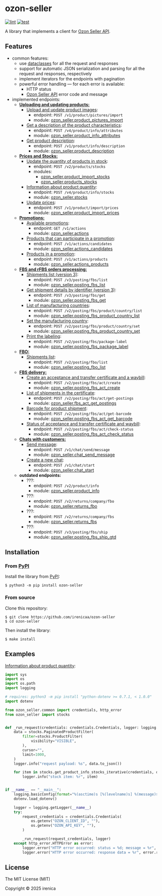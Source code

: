 # ozon-seller

[![lint](https://github.com/irenicaa/ozon-seller/actions/workflows/lint.yaml/badge.svg)](https://github.com/irenicaa/ozon-seller/actions/workflows/lint.yaml)
[![test](https://github.com/irenicaa/ozon-seller/actions/workflows/test.yaml/badge.svg)](https://github.com/irenicaa/ozon-seller/actions/workflows/test.yaml)

A library that implements a client for [Ozon Seller API](https://docs.ozon.ru/api/seller/en/).

## Features

- common features:
  - use [dataclasses](https://docs.python.org/3/library/dataclasses.html) for all the request and responses
  - support for automatic JSON serialization and parsing for all the request and responses, respectively
  - implement iterators for the endpoints with pagination
  - powerful error handling — for each error is available:
    - HTTP status
    - [Ozon Seller API](https://docs.ozon.ru/api/seller/en/) error code and message
- implemented endpoints:
  - [**Uploading and updating products:**](https://docs.ozon.ru/api/seller/en/?__rr=1#tag/ProductAPI)
    - [Upload and update product images](https://docs.ozon.ru/api/seller/en/#operation/ProductAPI_ProductImportPictures):
      - endpoint: `POST /v1/product/pictures/import`
      - module: [ozon_seller.product_pictures_import](ozon_seller/product_pictures_import.py)
    - [Get a description of the product characteristics](https://docs.ozon.ru/api/seller/en/?__rr=1#operation/ProductAPI_GetProductAttributesV4):
      - endpoint: `POST /v4/product/info/attributes`
      - module: [ozon_seller.product_info_attributes](ozon_seller/product_info_attributes.py)
    - [Get product description](https://docs.ozon.ru/api/seller/en/?__rr=1#operation/ProductAPI_GetProductInfoDescription):
      - endpoint: `POST /v1/product/info/description`
      - module: [ozon_seller.product_description](ozon_seller/product_description.py)
  - [**Prices and Stocks:**](https://docs.ozon.ru/api/seller/en/?__rr=1#tag/PricesandStocksAPI)
    - [Update the quantity of products in stock](https://docs.ozon.ru/api/seller/en/?__rr=1#operation/ProductAPI_ProductsStocksV2):
      - endpoint: `POST /v2/products/stocks`
      - modules:
        - [ozon_seller.product_import_stocks](ozon_seller/product_import_stocks.py)
        - [ozon_seller.products_stocks](ozon_seller/products_stocks.py)
    - [Information about product quantity](https://docs.ozon.ru/api/seller/en/?__rr=1#operation/ProductAPI_GetProductInfoStocks):
      - endpoint: `POST /v4/product/info/stocks`
      - module: [ozon_seller.stocks](ozon_seller/stocks.py)
    - [Update prices](https://docs.ozon.ru/api/seller/en/?__rr=1#operation/ProductAPI_ImportProductsPrices):
      - endpoint: `POST /v1/product/import/prices`
      - module: [ozon_seller.product_import_prices](ozon_seller/product_import_prices.py)
  - [**Promotions:**](https://docs.ozon.ru/api/seller/en/?__rr=1#tag/Promos)
    - [Available promotions](https://docs.ozon.ru/api/seller/en/#tag/Promos/paths/~1v1~1actions/get):
      - endpoint: `GET /v1/actions`
      - module: [ozon_seller.actions](ozon_seller/actions.py)
    - [Products that can participate in a promotion](https://docs.ozon.ru/api/seller/en/?__rr=1#operation/PromosCandidates):
      - endpoint: `POST /v1/actions/candidates`
      - module: [ozon_seller.actions_candidates](ozon_seller/actions_candidates.py)
    - [Products in a promotion](https://docs.ozon.ru/api/seller/en/?__rr=1#operation/PromosProducts):
      - endpoint: `POST /v1/actions/products`
      - module: [ozon_seller.actions_products](ozon_seller/actions_products.py)
  - [**FBS and rFBS orders processing:**](https://docs.ozon.ru/api/seller/en/?__rr=1#tag/FBS)
    - [Shipments list (version 3)](https://docs.ozon.ru/api/seller/en/?__rr=1#operation/PostingAPI_GetFbsPostingListV3):
      - endpoint: `POST /v3/posting/fbs/list`
      - module: [ozon_seller.posting_fbs_list](ozon_seller/posting_fbs_list.py)
    - [Get shipment details by identifier (version 3)](https://docs.ozon.ru/api/seller/en/?__rr=1#operation/PostingAPI_GetFbsPostingV3):
      - endpoint: `POST /v3/posting/fbs/get`
      - module: [ozon_seller.posting_fbs_get](ozon_seller/posting_fbs_get.py)
    - [List of manufacturing countries](https://docs.ozon.ru/api/seller/en/?__rr=1#operation/PostingAPI_ListCountryProductFbsPostingV2):
      - endpoint: `POST /v2/posting/fbs/product/country/list`
      - module: [ozon_seller.posting_fbs_product_country_list](ozon_seller/posting_fbs_product_country_list.py)
    - [Set the manufacturing country](https://docs.ozon.ru/api/seller/en/?__rr=1#operation/PostingAPI_SetCountryProductFbsPostingV2):
      - endpoint: `POST /v2/posting/fbs/product/country/set`
      - module: [ozon_seller.posting_fbs_product_country_set](ozon_seller/posting_fbs_product_country_set.py)
    - [Print the labeling](https://docs.ozon.ru/api/seller/en/?__rr=1#operation/PostingAPI_PostingFBSPackageLabel):
      - endpoint: `POST /v2/posting/fbs/package-label`
      - module: [ozon_seller.posting_fbs_package_label](ozon_seller/posting_fbs_package_label.py)
  - [**FBO:**](https://docs.ozon.ru/api/seller/en/?__rr=1#tag/FBO)
    - [Shipments list](https://docs.ozon.ru/api/seller/en/?__rr=1#operation/PostingAPI_GetFboPostingList):
      - endpoint: `POST /v2/posting/fbo/list`
      - module: [ozon_seller.posting_fbo_list](ozon_seller/posting_fbo_list.py)
  - [**FBS delivery:**](https://docs.ozon.ru/api/seller/en/?__rr=1#tag/DeliveryFBS)
    - [Create an acceptance and transfer certificate and a waybill](https://docs.ozon.ru/api/seller/en/?__rr=1#operation/PostingAPI_PostingFBSActCreate):
      - endpoint: `POST /v2/posting/fbs/act/create`
      - module: [ozon_seller.posting_fbs_act_create](ozon_seller/posting_fbs_act_create.py)
    - [List of shipments in the certificate](https://docs.ozon.ru/api/seller/en/?__rr=1#operation/PostingAPI_ActPostingList):
      - endpoint: `POST /v2/posting/fbs/act/get-postings`
      - module: [ozon_seller.fbs_act_get_postings](ozon_seller/fbs_act_get_postings.py)
    - [Barcode for product shipment](https://docs.ozon.ru/api/seller/en/?__rr=1#operation/PostingAPI_PostingFBSGetBarcode):
      - endpoint: `POST /v2/posting/fbs/act/get-barcode`
      - module: [ozon_seller.posting_fbs_act_get_barcode](ozon_seller/posting_fbs_act_get_barcode.py)
    - [Status of acceptance and transfer certificate and waybill](https://docs.ozon.ru/api/seller/en/?__rr=1#operation/PostingAPI_PostingFBSActCheckStatus):
      - endpoint: `POST /v2/posting/fbs/act/check-status`
      - module: [ozon_seller.posting_fbs_act_check_status](ozon_seller/posting_fbs_act_check_status.py)
  - [**Chats with customers:**](https://docs.ozon.ru/api/seller/en/?__rr=1#tag/ChatAPI)
    - [Send message](https://docs.ozon.ru/api/seller/en/?__rr=1#operation/ChatAPI_ChatSendMessage):
      - endpoint: `POST /v1/chat/send/message`
      - module: [ozon_seller.chat_send_message](ozon_seller/chat_send_message.py)
    - [Create a new chat](https://docs.ozon.ru/api/seller/en/?__rr=1#operation/ChatAPI_ChatStart):
      - endpoint: `POST /v1/chat/start`
      - module: [ozon_seller.chat_start](ozon_seller/chat_start.py)
  - **outdated endpoints:**
    - ???:
      - endpoint: `POST /v2/product/info`
      - module: [ozon_seller.product_info](ozon_seller/product_info.py)
    - ???:
      - endpoint: `POST /v2/returns/company/fbo`
      - module: [ozon_seller.returns_fbo](ozon_seller/returns_fbo.py)
    - ???:
      - endpoint: `POST /v2/returns/company/fbs`
      - module: [ozon_seller.returns_fbs](ozon_seller/returns_fbs.py)
    - ???:
      - endpoint: `POST /v3/posting/fbs/ship`
      - module: [ozon_seller.posting_fbs_ship_gtd](ozon_seller/posting_fbs_ship_gtd.py)

## Installation

### From [PyPI](https://pypi.org/)

Install the library from [PyPI](https://pypi.org/):

```
$ python3 -m pip install ozon-seller
```

### From source

Clone this repository:

```
$ git clone https://github.com/irenicaa/ozon-seller
$ cd ozon-seller
```

Then install the library:

```
$ make install
```

## Examples

[Information about product quantity](https://docs.ozon.ru/api/seller/en/?__rr=1#operation/ProductAPI_GetProductInfoStocks):

```python
import sys
import os
import os.path
import logging

# requires: python3 -m pip install "python-dotenv >= 0.7.1, < 1.0.0"
import dotenv

from ozon_seller.common import credentials, http_error
from ozon_seller import stocks


def _run_request(credentials: credentials.Credentials, logger: logging.Logger) -> None:
    data = stocks.PaginatedProductFilter(
        filter=stocks.ProductFilter(
            visibility="VISIBLE",
        ),
        cursor="",
        limit=1000,
    )
    logger.info("request payload: %s", data.to_json())

    for item in stocks.get_product_info_stocks_iterative(credentials, data):
        logger.info("stock item: %r", item)


if __name__ == "__main__":
    logging.basicConfig(format="%(asctime)s [%(levelname)s] %(message)s", level=logging.INFO)
    dotenv.load_dotenv()

    logger = logging.getLogger(__name__)
    try:
        request_credentials = credentials.Credentials(
            os.getenv("OZON_CLIENT_ID", ""),
            os.getenv("OZON_API_KEY", ""),
        )

        _run_request(request_credentials, logger)
    except http_error.HTTPError as error:
        logger.error("HTTP error occurred: status = %d; message = %r", error.status, error.message)
        logger.error("HTTP error occurred: response data = %r", error.response_data)
```

## License

The MIT License (MIT)

Copyright &copy; 2025 irenica
